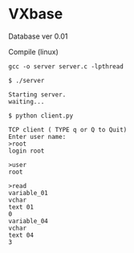 VXbase
========================
Database ver 0.01

Compile (linux)
```
gcc -o server server.c -lpthread
```

```
$ ./server

Starting server.
waiting...

```
```
$ python client.py

TCP client ( TYPE q or Q to Quit)
Enter user name: 
>root
login root

>user
root
```
```
>read
variable_01
vchar
text 01
0
variable_04
vchar
text 04
3
```
